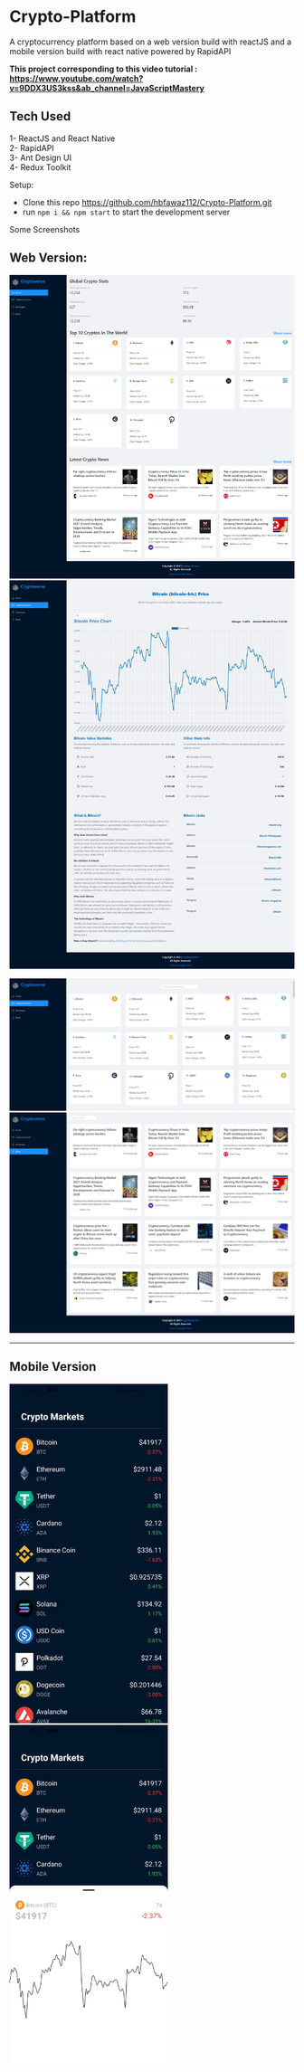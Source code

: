 # Crypto-Platform
A cryptocurrency platform based on a web version build with reactJS and a mobile version build with react native powered by RapidAPI

<b>This project corresponding to this video tutorial : https://www.youtube.com/watch?v=9DDX3US3kss&ab_channel=JavaScriptMastery
</b>
## Tech Used 
1- ReactJS and React Native<br>
2- RapidAPI<br>
3- Ant Design UI <br>
4- Redux Toolkit<br>

Setup:
- Clone this repo https://github.com/hbfawaz112/Crypto-Platform.git
- run ```npm i && npm start``` to start the development server

Some Screenshots
## Web Version:
<p float="left">
<img src="https://raw.githubusercontent.com/hbfawaz112/Crypto-Platform/main/Web_ReactJS/ss/screencapture-localhost-3000-2021-09-28-11_44_30.png" />
<img src="https://raw.githubusercontent.com/hbfawaz112/Crypto-Platform/main/Web_ReactJS/ss/screencapture-localhost-3000-crypto-1-2021-09-28-11_45_29.png"/>
  </p>
<img src="https://raw.githubusercontent.com/hbfawaz112/Crypto-Platform/main/Web_ReactJS/ss/screencapture-localhost-3000-crypto-155-2021-09-28-11_45_29.png"/>
<img src="https://raw.githubusercontent.com/hbfawaz112/Crypto-Platform/main/Web_ReactJS/ss/screencapture-localhost-3000-news-2021-09-28-11_44_45.png"/>
<hr>

## Mobile Version
<p float="left">
<img src="https://raw.githubusercontent.com/hbfawaz112/Crypto-Platform/main/Mobile_ReactNative/ss/s1.jpg" height="600">
  &nbsp;&nbsp;&nbsp;&nbsp;&nbsp;&nbsp;
<img src="https://raw.githubusercontent.com/hbfawaz112/Crypto-Platform/main/Mobile_ReactNative/ss/s2.jpg" height="600">
  
</p>


